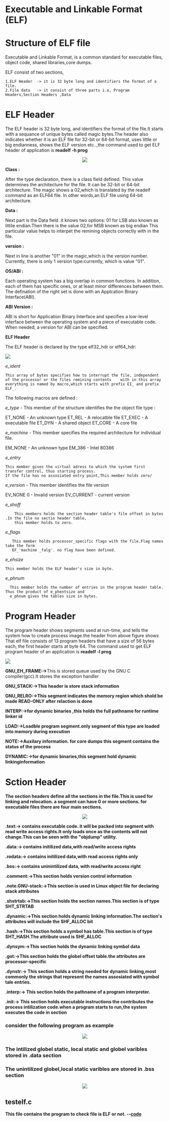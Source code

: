 # Executable and Linkable Format (ELF)

<h1> Structure of ELF file </h1>

Executable and Linkable Format, is a common standard for executable files, object code, shared libraries,core dumps.

ELF consist of two sections,

    1.ELF Header  -> it is 32 byte long and identifiers the format of a file.
    2.File data   -> it consist of three parts i.e, Program Headers,Section Headers ,Data

<h1><b1> ELF Header </h1></b>

The ELF header is 32 byte long, and identifiers the format of the file.It starts with a sequance of unique bytes called magic bytes.The header also indicates whether it is an ELF file for 32-bit or 64-bit format, uses little or big endianness, shows the ELF version etc..,the command used to get ELF header of application is <b> readelf -h prog </b>
<p align="center">
<img src= "https://th.bing.com/th/id/OIP.cD0KSawwWrSLNRnVV1DIXgHaEJ?pid=ImgDet&rs=1.png">
</p>

<b> Class : </b>
  
   After the type declaration, there is a class field defined. This value determines the architecture for the 
   file. It can be 32-bit or 64-bit architecture. The magic shows a 02,which is translated by the readelf
   command as an ELF64 file. In other words,an ELF file using 64-bit architecture.

<b> Data : </b>
  
   Next part is the Data field .it knows two options: 01 for LSB also known as littile endian.Then there is the
   value 02,for MSB known as big endian This particular value helps to interpet the remining objects correctly
   with in the file.

<b> version : </b>
  
   Next in line is another "01" in the magic,which is the version number.
   Currently, there is only 1 version type:currently, which is value "01".

<b> OS/ABI : </b>

  Each operating system has a big overlap in common functions. In addition, each of them has specific ones,
  or at least minor differences between them. The defination of the right set is done with an
  Applcation Binary Interface(ABI).

<b> ABI Version : </b>

  ABI is short for Application Binary Interface and specifies a low-level interface between the operating 
  system and a piece of executable code. When needed, a version for ABI can be specified.
 
<b> ELF Header </b>

The ELF header is declared by the type elf32_hdr or elf64_hdr:

<img src ="https://hydrasky.com/wp-content/uploads/2018/10/Capture03102.png">

<i> e_ident </i>

    This array of bytes specifies how to interrupt the file, independent of the processor or the files remining contents    with in this array everything is named by macro,which starts with prefix EI_ and prefix ELF_.
 
 The following macros are defined :

<i> e_type </i> - This member of the structure identifies the the object file type :
    
   ET_NONE  -  An unknown type 
   ET_REL   - A relocatble file
   ET_EXEC  - A executable file
   ET_DYN   - A shared object
   ET_CORE  - A core file

<i> e_machine </i>  - This member specifies the required architecture for individual file.

   EM_NONE  - An unknown type 
   EM_386   - Intel 80386

<i> e_entry </i>

    This member gives the virtual adress to which the system first transfer control, thus starting process.
    If the file has no assosiated entry point,This member holds zero/

<i> e_version </i> - This member identifies the file version

   EV_NONE 0  -  Invalid version
   EV_CURRENT -  current version

<i>e_shoff </i>
        
        This members holds the section header table's file offset in bytes .In the file no sectio header table,
        this member holds to zero.

<i> e_flags </i>
     
       This member holds processor_specific flags with the file.Flag names take the form
       EF_'machine _falg'. no flag have been defined.

<i> e_ehsize </i>

    This member holds the ELF header's size in byte.

<i> e_phnum </i>

      This member holds the number of entries in the program header table. Thus the product of e_phentsize and
      e_phnum gives the tables size in bytes.


<h1> Program Header </h1>
The program header shows segments used at run-time, and tells the system how to create process image.the header from above figure shows That elf file consists of 13 program headers that have a size of 56 bytes each, the first header starts at byte 64.
The command used to get ELF program header of an application is <b> readelf -l prog </b>
<p align="<center">
<img src = "https://th.bing.com/th/id/R.56f71464b335439e4cbd3c735f945ee5?rik=0PvJljNY%2fOqAew&riu=http%3a%2f%2flinux-audit.com%2fwp-content%2fuploads%2f2015%2f08%2felf-program-headers-segments.png&ehk=T6fSq3tbnK0S1Fn1f2ArXBe%2f%2fZiRSsncNC1YSWEEw6Y%3d&risl=&pid=ImgRaw&r=0.png">
</p>

<b>GNU_EH_FRAME:-></b>This is stored queue used by the GNU C compiler(gcc).It stores the exception handler <b>

<b>GNU_STACK:-></b>This header is store stack information <b>

<b>GNU_RELRO:-></b>This segment indicates the memory region which shold be made READ-ONLY after relaction is done <b>

<b>INTERP:-></b>for dynamic binaries ,this holds the full pathname for runtime linker id <b>

<b>LOAD:-></b>Loadble program segment.only segment of this type are loaded into memory during execution <b>

<b>NOTE:-></b>Auxilary information. for core dumps this segment contains the status of the process <b>

<b>DYNAMIC:-></b>for dynamic binaries,this segment hold dynamic linkinginformation <b>

<h1> Sction Header </h1>
The section headers define all the sections in the file.This is used for linking and relocation. a segment can have 0 or more sections. for executable files there are four main sections.
<p align="center">
<img src="https://miro.medium.com/max/552/1*uNbNzYP2wFKWg2AdLBx51Q.png">
</p>

<b>.text:-></b> contains executable code. it will be packed into segment with read write access rights.It only loads 
   once as the contents will not change.This can be seen with the "objdump" utility.<br>

<b>.data:-></b> contains initilized data,with read/write access rights <br>

<b>.rodata:-></b> contains initilized data,with read access rights only <br>

<b>.bss:-></b> contains uninintilized data, with read/write access right <br>

<b>.comment:-></b>This section holds version control information <br>

<b>.note.GNU-stack:-></b>This section is used in Linux object file for declaring stack attributes <br />

<b>.shstrtab:-></b>This section holds the section names.This section is of type SHT_STRTAB <br />

<b>.dynamic:-></b>This section holds dynamic linking information.The section's attributes will include the SHF_ALLOC 
   bit <br />

<b>.hash:-></b>This section holds a symbol has table.This section is of type SHT_HASH.The attribute used is SHF_ALLOC <br />

<b>.dynsym:-></b>This section holds the dynamic linking symbol data  <br />
 
<b>.got:-></b>This section holds the globel offset table.the attributes are processor-specific <br />

<b>.dynstr:-></b> This section holds a string needed for dynamic linking,most commonly the strings that represent the names assosiated with symbol tale entries. <br />

<b>.interp:-></b> This section holds the pathname of a program interpreter. <br />

<b>.init:-> </b> This section holds executable instructions the contributes the process intilization code.when a program starts to run,the system executes the code in section  <br />

<h3> consider the following program as example </h3>
<p align="center">
<img src="https://github.com/chemchemnaresh/AdvancedC/blob/main/figures/des.1.png">
</p>

<h3> The intilized globel static, local static and globel varibles stored in .data section </h3>
<h3> The unintilized globel,local static varibles are stored in .bss section </h3>
<p align="center">
<img src="https://github.com/chemchemnaresh/AdvancedC/blob/main/figures/des.png">
</p>

<h2> testelf.c </h2>

This file contains the program to check file is ELF or not. --<a href="https://github.com/chemchemnaresh/AdvancedC/blob/main/elf/testelf.c">code</a>


